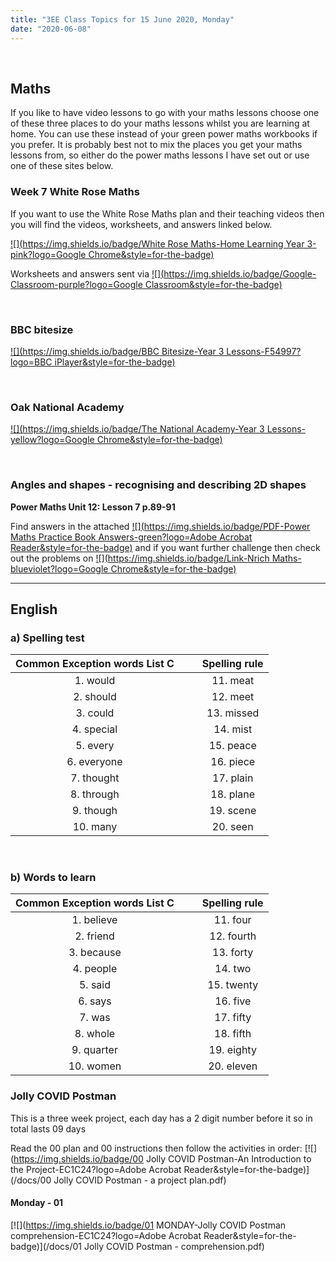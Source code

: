 ```yaml
---
title: "3EE Class Topics for 15 June 2020, Monday"
date: "2020-06-08"
---
```


&nbsp;

## Maths

If you like to have video lessons to go with your maths lessons choose one of these three places to do your maths lessons whilst you are learning at home. You can use these instead of your green power maths workbooks if you prefer. It is probably best not to mix the places you get your maths lessons from, so either do the power maths lessons I have set out or use one of these sites below.

### Week 7 White Rose Maths 

If you want to use the White Rose Maths plan and their teaching videos then you will find the videos, worksheets, and answers linked below.

[![](https://img.shields.io/badge/White Rose Maths-Home Learning Year 3-pink?logo=Google Chrome&style=for-the-badge)](https://whiterosemaths.com/homelearning/year-3/)

Worksheets and answers sent via [![](https://img.shields.io/badge/Google-Classroom-purple?logo=Google Classroom&style=for-the-badge)](https://classroom.google.com)

<br>

### BBC bitesize

[![](https://img.shields.io/badge/BBC Bitesize-Year 3 Lessons-F54997?logo=BBC iPlayer&style=for-the-badge)](https://www.bbc.co.uk/bitesize/tags/zmyxxyc/year-3-lessons/)

<br>

### Oak National Academy 
[![](https://img.shields.io/badge/The National Academy-Year 3 Lessons-yellow?logo=Google Chrome&style=for-the-badge)](https://www.thenational.academy/online-classroom/year-3/#schedule)

<br>

### Angles and shapes - recognising and describing 2D shapes

**Power Maths Unit 12: Lesson 7 p.89-91**

Find answers in the attached [![](https://img.shields.io/badge/PDF-Power Maths Practice Book Answers-green?logo=Adobe Acrobat Reader&style=for-the-badge)](/docs/powermaths/y3/pm_y3_u12_practicebookanswers.pdf) and if you want further challenge then check out the problems on [![](https://img.shields.io/badge/Link-Nrich Maths-blueviolet?logo=Google Chrome&style=for-the-badge)](https://nrich.maths.org)

<hr>

## English

### a) Spelling test

**Common Exception words List C** | &nbsp; &nbsp; | **Spelling rule**
:---:|:---:|:---:
1. would | &nbsp; &nbsp; | 11. meat      
2. should | &nbsp; &nbsp; | 12. meet
3. could | &nbsp; &nbsp; | 13. missed
4. special | &nbsp; &nbsp; | 14. mist
5. every | &nbsp; &nbsp; | 15. peace
6. everyone | &nbsp; &nbsp; | 16. piece
7. thought | &nbsp; &nbsp; | 17. plain
8. through | &nbsp; &nbsp; | 18. plane
9. though | &nbsp; &nbsp; | 19. scene
10. many | &nbsp; &nbsp; | 20. seen

<br>

### b) Words to learn

**Common Exception words List C** | &nbsp; &nbsp; | **Spelling rule**
:---:|:---:|:---:
1. believe | &nbsp; &nbsp; | 11. four      
2. friend | &nbsp; &nbsp; | 12. fourth
3. because | &nbsp; &nbsp; | 13. forty
4. people | &nbsp; &nbsp; | 14. two
5. said | &nbsp; &nbsp; | 15. twenty
6. says | &nbsp; &nbsp; | 16. five
7. was | &nbsp; &nbsp; | 17. fifty
8. whole | &nbsp; &nbsp; | 18. fifth
9. quarter | &nbsp; &nbsp; | 19. eighty
10. women | &nbsp; &nbsp; | 20. eleven

### Jolly COVID Postman

This is a three week project, each day has a 2 digit number before it so in total lasts 09 days

Read the 00 plan and 00 instructions then follow the activities in order:
[![](https://img.shields.io/badge/00 Jolly COVID Postman-An Introduction to the Project-EC1C24?logo=Adobe Acrobat Reader&style=for-the-badge)](/docs/00 Jolly COVID Postman - a project plan.pdf)

#### Monday - 01

[![](https://img.shields.io/badge/01 MONDAY-Jolly COVID Postman comprehension-EC1C24?logo=Adobe Acrobat Reader&style=for-the-badge)](/docs/01 Jolly COVID Postman - comprehension.pdf)

<br/>
<br/>

